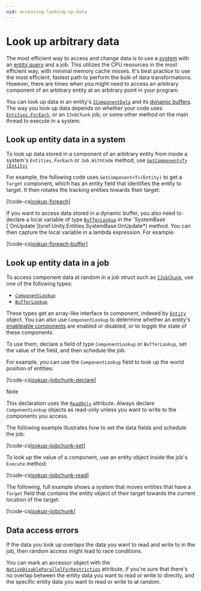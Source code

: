```yaml
---
uid: accessing-looking-up-data
---
```


# Look up arbitrary data

The most efficient way to access and change data is to use a [system](concepts-systems.md) with an [entity query](systems-entityquery.md) and a job. This utilizes the CPU resources in the most efficient way, with minimal memory cache misses. It's best practice to use the most efficient, fastest path to perform the bulk of data transformations. However, there are times when you might need to access an arbitrary component of an arbitrary entity at an arbitrary point in your program.

You can look up data in an entity's [`IComponentData`](xref:Unity.Entities.IComponentData) and its [dynamic buffers](components-buffer-introducing.md). The way you look up data depends on whether your code uses [`Entities.ForEach`](xref:Unity.Entities.SystemBase.Entities), or an `IJobChunk` job, or some other method on the main thread to execute in a system.

## Look up entity data in a system

To look up data stored in a component of an arbitrary entity from inside a system's `Entities.ForEach` or `Job.WithCode` method, use [`GetComponent<T>(Entity)`](xref:Unity.Entities.SystemBase.GetComponent``1(Unity.Entities.Entity)) 

For example, the following code uses `GetComponent<T>(Entity)` to get a `Target` component, which has an entity field that identifies the entity to target. It then rotates the tracking entities towards their target:

[!code-cs[lookup-foreach](../DocCodeSamples.Tests/LookupDataExamples.cs#lookup-foreach)]

If you want to access data stored in a dynamic buffer, you also need to declare a local variable of type [`BufferLookup`](xref:Unity.Entities.BufferLookup`1) in the `SystemBase` [`OnUpdate`](xref:Unity.Entities.SystemBase.OnUpdate*) method. You can then capture the local variable in a lambda expression. For example: 

[!code-cs[lookup-foreach-buffer](../DocCodeSamples.Tests/LookupDataExamples.cs#lookup-foreach-buffer)]


## Look up entity data in a job

To access component data at random in a job struct such as [`IJobChunk`](xref:Unity.Entities.IJobChunk), use one of the following types:  

* [`ComponentLookup`](xref:Unity.Entities.ComponentLookup`1)
* [`BufferLookup`](xref:Unity.Entities.BufferLookup`1 )

These types get an array-like interface to component, indexed by [`Entity`](xref:Unity.Entities.Entity) object. You can also use `ComponentLookup` to determine whether an entity's [enableable components](components-enableable-intro.md) are enabled or disabled, or to toggle the state of these components.

To use them, declare a field of type `ComponentLookup` or `BufferLookup`, set the value of the field, and then schedule the job.

For example, you can use the `ComponentLookup` field to look up the world position of entities:

[!code-cs[lookup-ijobchunk-declare](../DocCodeSamples.Tests/LookupDataExamples.cs#lookup-ijobchunk-declare)]

>[!NOTE]
>This declaration uses the [`ReadOnly`](https://docs.unity3d.com/ScriptReference/Unity.Collections.ReadOnlyAttribute.html) attribute. Always declare `ComponentLookup` objects as read-only unless you want to write to the components you access.
    
The following example illustrates how to set the data fields and schedule the job:

[!code-cs[lookup-ijobchunk-set](../DocCodeSamples.Tests/LookupDataExamples.cs#lookup-ijobchunk-set)]

To look up the value of a component, use an entity object inside the job's `Execute` method:

[!code-cs[lookup-ijobchunk-read](../DocCodeSamples.Tests/LookupDataExamples.cs#lookup-ijobchunk-read)]
  
The following, full example shows a system that moves entities that have a `Target` field that contains the entity object of their target towards the current location of the target:
 
[!code-cs[lookup-ijobchunk](../DocCodeSamples.Tests/LookupDataExamples.cs#lookup-ijobchunk)]

## Data access errors

If the data you look up overlaps the data you want to read and write to  in the job, then random access might lead to race conditions. 

You can mark an accessor object with the [`NativeDisableParallelForRestriction`](https://docs.unity3d.com/ScriptReference/Unity.Collections.NativeDisableParallelForRestrictionAttribute.html) attribute, if you're sure that there's no overlap between the entity data you want to read or write to directly, and the specific entity data you want to read or write to at random.
